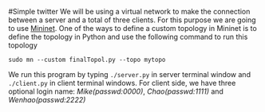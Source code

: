 #Simple twitter
We will be using a virtual network to make the connection between a server and a total of three clients. For this purpose we are going to use [Mininet](http://mininet.org/walkthrough/).
One of the ways to define a custom topology in Mininet is to define the topology in Python and use the following command to run this topology 
```
sudo mn --custom finalTopol.py --topo mytopo
```

We run this program by typing ``./server.py`` in server terminal window and ``./client.py`` in client terminal windows.
For client side, we have three optional login name: *Mike(passwd:0000)*, *Chao(passwd:1111)* and *Wenhao(passwd:2222)*
